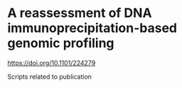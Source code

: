 # A reassessment of DNA immunoprecipitation-based genomic profiling
https://doi.org/10.1101/224279

Scripts related to publication
